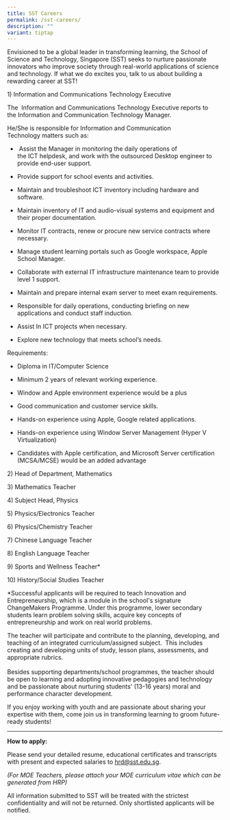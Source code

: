 ```yaml
---
title: SST Careers
permalink: /sst-careers/
description: ""
variant: tiptap
---
```

<p>Envisioned to be a global leader in transforming learning, the School
of Science and Technology, Singapore (SST) seeks to nurture passionate
innovators who improve society through real-world applications of science
and technology. If what we do excites you, talk to us about building a
rewarding career at SST!</p>
<p>1) Information and Communications Technology Executive</p>
<p>The&nbsp; Information and Communications Technology&nbsp;Executive&nbsp;reports
to the&nbsp;Information and Communication Technology Manager.</p>
<p>He/She is responsible for&nbsp;Information and Communication Technology&nbsp;matters
such as:</p>
<ul data-tight="true" class="tight">
<li>
<p>&nbsp;Assist the Manager in monitoring the daily operations of the&nbsp;ICT&nbsp;helpdesk,
and work with the outsourced Desktop engineer to provide end-user support.</p>
</li>
<li>
<p>Provide support for school events and activities.</p>
</li>
<li>
<p>Maintain and troubleshoot ICT inventory including hardware and software.</p>
</li>
<li>
<p>Maintain inventory of IT and audio-visual systems and equipment and their
proper documentation.</p>
</li>
<li>
<p>Monitor IT contracts, renew or procure new service contracts where necessary.</p>
</li>
<li>
<p>Manage student learning portals such as Google workspace, Apple School
Manager.</p>
</li>
<li>
<p>Collaborate with external IT infrastructure maintenance team to provide
level 1 support.</p>
</li>
<li>
<p>Maintain and prepare internal exam server to meet exam requirements.</p>
</li>
<li>
<p>Responsible for daily operations, conducting briefing on new applications
and conduct staff&nbsp;induction.</p>
</li>
<li>
<p>Assist In ICT projects when necessary.</p>
</li>
<li>
<p>Explore new technology that meets school’s needs.</p>
</li>
</ul>
<p>Requirements:</p>
<ul data-tight="true" class="tight">
<li>
<p>Diploma in IT/Computer Science</p>
</li>
<li>
<p>Minimum 2 years of relevant working experience.</p>
</li>
<li>
<p>Window and Apple environment experience would be a plus</p>
</li>
<li>
<p>Good communication and customer service&nbsp;skills.</p>
</li>
<li>
<p>Hands-on experience using Apple, Google related&nbsp;applications.</p>
</li>
<li>
<p>Hands-on experience using Window Server&nbsp;Management (Hyper V Virtualization)</p>
</li>
<li>
<p>Candidates with&nbsp;Apple certification, and Microsoft Server certification
(MCSA/MCSE) would be an added advantage</p>
<p></p>
</li>
</ul>
<p>2) Head of Department, Mathematics</p>
<p>3) Mathematics Teacher</p>
<p>4) Subject Head, Physics</p>
<p>5) Physics/Electronics Teacher</p>
<p>6) Physics/Chemistry Teacher</p>
<p>7) Chinese Language Teacher</p>
<p>8) English Language Teacher</p>
<p>9) Sports and Wellness Teacher*</p>
<p>10) History/Social Studies Teacher</p>
<p></p>
<p>*Successful applicants will be required to teach Innovation and Entrepreneurship,
which is a module in the school's signature ChangeMakers Programme. Under
this programme, lower secondary students learn problem solving skills,
acquire key concepts of entrepreneurship and work on real world problems.</p>
<p>The teacher will participate and contribute to the planning, developing,
and teaching of an integrated curriculum/assigned subject.&nbsp; This includes
creating and developing units of study, lesson plans, assessments, and
appropriate rubrics.
<br>
<br>Besides supporting departments/school programmes, the teacher should be&nbsp;open
to learning and adopting innovative pedagogies and technology and be passionate
about nurturing students' (13-16 years)&nbsp;moral and performance character
development.
<br>
</p>
<p>If you enjoy working with youth and are passionate about sharing your
expertise with them, come join us in transforming learning to groom future-ready
students!</p>
<hr>
<p><strong>How to apply:</strong>
</p>
<p>Please send your detailed resume, educational certificates and transcripts
with present and expected salaries to&nbsp;<a href="mailto:hrd@sst.edu.sg" rel="noopener noreferrer nofollow" target="_blank">hrd@sst.edu.sg</a>.</p>
<p><em>(For MOE Teachers, please attach your MOE curriculum vitae which can be generated from HRP)</em>
</p>
<p>All information submitted to SST will be treated with the strictest confidentiality
and will not be returned. Only shortlisted applicants will be notified.</p>